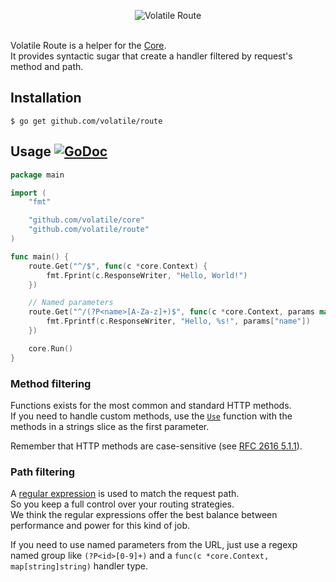 <p align="center"><img src="http://volatile.whitedevops.com/images/repositories/route/logo.png" alt="Volatile Route" title="Volatile Route"><br><br></p>

Volatile Route is a helper for the [Core](https://github.com/volatile/core).  
It provides syntactic sugar that create a handler filtered by request's method and path.

## Installation

```Shell
$ go get github.com/volatile/route
```

## Usage [![GoDoc](https://godoc.org/github.com/volatile/route?status.svg)](https://godoc.org/github.com/volatile/route)

```Go
package main

import (
	"fmt"

	"github.com/volatile/core"
	"github.com/volatile/route"
)

func main() {
	route.Get("^/$", func(c *core.Context) {
		fmt.Fprint(c.ResponseWriter, "Hello, World!")
	})

	// Named parameters
	route.Get("^/(?P<name>[A-Za-z]+)$", func(c *core.Context, params map[string]string) {
		fmt.Fprintf(c.ResponseWriter, "Hello, %s!", params["name"])
	})

	core.Run()
}
```

### Method filtering

Functions exists for the most common and standard HTTP methods.  
If you need to handle custom methods, use the [`Use`](https://godoc.org/github.com/volatile/route#Use) function with the methods in a strings slice as the first parameter.

Remember that HTTP methods are case-sensitive (see [RFC 2616 5.1.1](https://tools.ietf.org/html/rfc2616#section-5.1.1)).

### Path filtering

A [regular expression](https://golang.org/pkg/regexp/syntax/) is used to match the request path.  
So you keep a full control over your routing strategies.  
We think the regular expressions offer the best balance between performance and power for this kind of job.

If you need to use named parameters from the URL, just use a regexp named group like `(?P<id>[0-9]+)` and a `func(c *core.Context, map[string]string)` handler type.
